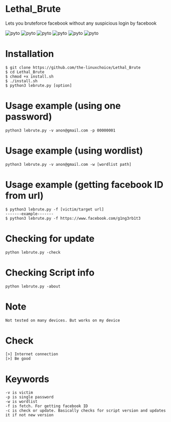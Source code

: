 # Lethal_Brute
Lets you bruteforce facebook without any suspicious login by facebook
<p align="left">
  <a><img title="pyto"src="https://img.shields.io/badge/91.7%25-Python-yellowgreen"></a>
  <a><img title="pyto"src="https://img.shields.io/badge/8.3%25-shell-yellowgreen"></a>
  <a><img title="pyto"src="https://img.shields.io/badge/100%25-working-yellowgreen"></a>
  <a><img title="pyto"src="https://img.shields.io/badge/100%25-undetectable-yellowgreen"></a>
  <a><img title="pyto"src="https://img.shields.io/badge/code-below1mb-bluegreen"></a>
  <a><img title="pyto"src="https://img.shields.io/badge/made by-g1ng3rb1t3-bluegreen"></a>
</p>

# Installation
```
$ git clone https://github.com/the-linuxchoice/Lethal_Brute
$ cd Lethal_Brute
$ chmod +x install.sh
$ ./install.sh
$ python3 lebrute.py [option]
```
# Usage example (using one password)
```
python3 lebrute.py -v anon@gmail.com -p 00000001
```
# Usage example (using wordlist)
```
python3 lebrute.py -v anon@gmail.com -w [wordlist path]
```
# Usage example (getting facebook ID from url)
```
$ python3 lebrute.py -f [victim/target url]
-------example-------
$ python3 lebrute.py -f https://www.facebook.com/g1ng3rb1t3
```
# Checking for update
```
python lebrute.py -check
```
# Checking Script info
```
python lebrute.py -about
```
# Note
```
Not tested on many devices. But works on my device
```
# Check
```
[>] Internet connection
[>] Be good
```
# Keywords
```
-v is victim
-p is single password
-w is wordlist
-f is fetch. For getting facebook ID
-c is check or update. Basically checks for script version and updates it if not new version
```
